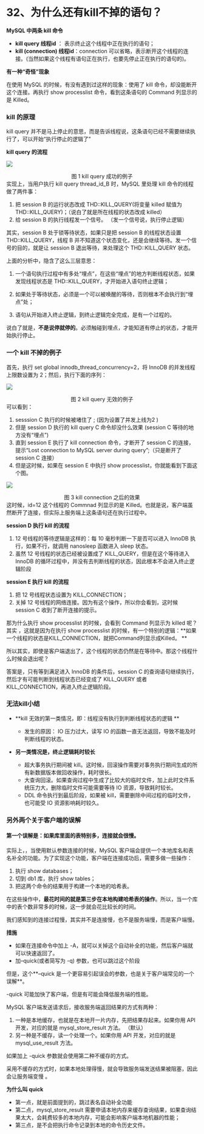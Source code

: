 # 32、为什么还有kill不掉的语句？

**MySQL 中两条 kill 命令**

- **kill query 线程id** ： 表示终止这个线程中正在执行的语句；
- **kill (connection) 线程id**：connection 可以省略，表示断开这个线程的连接。(当然如果这个线程有语句正在执行，也要先停止正在执行的语句的)。

**有一种“奇怪”现象**

在使用 MySQL 的时候，有没有遇到过这样的现象：使用了 kill 命令，却没能断开这个连接。再执行 show processlist 命令，看到这条语句的 Command 列显示的是 Killed。

### kill 的原理

kill query 并不是马上停止的意思，而是告诉线程说，这条语句已经不需要继续执行了，可以开始“执行停止的逻辑了”

**kill query  的流程**

![](https://raw.githubusercontent.com/dddygin/image-storage/main/blog/image/database/mysql/mysql45/mysql45-32-01.png)

<center>图 1 kill query 成功的例子</center>
实现上，当用户执行 kill query thread_id_B 时，MySQL 里处理 kill 命令的线程做了两件事： 

1. 把 session B 的运行状态改成 THD::KILL_QUERY(将变量 killed 赋值为 THD::KILL_QUERY)；（说白了就是所在线程的状态改成 killed）
2.  给 session B 的执行线程发一个信号。  （发一个信号说，执行停止逻辑）

其实，session B 处于锁等待状态，如果只是把 session B 的线程状态设置 THD::KILL_QUERY，线程 B 并不知道这个状态变化，还是会继续等待。发一个信号的目的，就是让 session B 退出等待，来处理这个 THD::KILL_QUERY 状态。

 上面的分析中，隐含了这么三层意思： 

1. 一个语句执行过程中有多处“埋点”，在这些“埋点”的地方判断线程状态，如果发现线程状态是 THD::KILL_QUERY，才开始进入语句终止逻辑；

2. 如果处于等待状态，必须是一个可以被唤醒的等待，否则根本不会执行到“埋点”处；

3. 语句从开始进入终止逻辑，到终止逻辑完全完成，是有一个过程的。

说白了就是，**不是说停就停的**。必须触碰到埋点，才能知道有停止的状态，才能开始执行停止。

 ###  一个 kill 不掉的例子 

首先，执行 set global innodb_thread_concurrency=2，将 InnoDB 的并发线程上限数设置为 2；然后，执行下面的序列：

![](https://raw.githubusercontent.com/dddygin/image-storage/main/blog/image/database/mysql/mysql45/mysql45-32-02.png)

<center> 图 2 kill query 无效的例子 </center>
 可以看到： 

1. sesssion C 执行的时候被堵住了 ; (因为设置了并发上线为2 )
2. 但是 session D 执行的 kill query C 命令却没什么效果 (session C 等待的地方没有“埋点”)
3.  直到 session E 执行了 kill connection 命令，才断开了 session C 的连接，提示“Lost connection to MySQL server during query”;（只是断开了 session C 连接）
4.  但是这时候，如果在 session E 中执行 show processlist，你就能看到下面这个图。 

![](https://raw.githubusercontent.com/dddygin/image-storage/main/blog/image/database/mysql/mysql45/mysql45-32-03.png)

<center> 图 3 kill connection 之后的效果 </center>
这时候，id=12 这个线程的 Commnad 列显示的是 Killed。也就是说，客户端虽然断开了连接，但实际上服务端上这条语句还在执行过程中。

**session D 执行 kill 的流程**

1. 12 号线程的等待逻辑是这样的：每 10 毫秒判断一下是否可以进入 InnoDB 执行，如果不行，就调用 nanosleep 函数进入 sleep 状态。 
2. 虽然 12 号线程的状态已经被设置成了 KILL_QUERY，但是在这个等待进入 InnoDB 的循环过程中，并没有去判断线程的状态，因此根本不会进入终止逻辑阶段

**session E 执行 kill 的流程**

1. 把 12 号线程状态设置为 KILL_CONNECTION；
2. 关掉 12 号线程的网络连接。因为有这个操作，所以你会看到，这时候 session C 收到了断开连接的提示。

那为什么执行 show processlist 的时候，会看到 Command 列显示为 killed 呢？ 其实 ，这就是因为在执行 show processlist 的时候，有一个特别的逻辑：**如果一个线程的状态是KILL_CONNECTION，就把Command列显示成Killed。 **

所以其实，即使是客户端退出了，这个线程的状态仍然是在等待中。那这个线程什么时候会退出呢？

答案是，只有等到满足进入 InnoDB 的条件后，session C 的查询语句继续执行，然后才有可能判断到线程状态已经变成了 KILL_QUERY 或者 KILL_CONNECTION，再进入终止逻辑阶段。

### 无法kill小结

- **kill 无效的第一类情况，即：线程没有执行到判断线程状态的逻辑 **

  - 发生的原因： IO 压力过大，读写 IO 的函数一直无法返回，导致不能及时判断线程的状态。 
  
- **另一类情况是，终止逻辑耗时较长**

  -  超大事务执行期间被 kill。这时候，回滚操作需要对事务执行期间生成的所有新数据版本做回收操作，耗时很长。 
  - 大查询回滚。如果查询过程中生成了比较大的临时文件，加上此时文件系统压力大，删除临时文件可能需要等待 IO 资源，导致耗时较长。
  -  DDL 命令执行到最后阶段，如果被 kill，需要删除中间过程的临时文件，也可能受 IO 资源影响耗时较久。 

###  另外两个关于客户端的误解 

#### 第一个误解是：如果库里面的表特别多，连接就会很慢。

实际上，，当使用默认参数连接的时候，MySQL 客户端会提供一个本地库名和表名补全的功能。为了实现这个功能，客户端在连接成功后，需要多做一些操作：

1.  执行 show databases； 
2.  切到 db1 库，执行 show tables； 
3.  把这两个命令的结果用于构建一个本地的哈希表。 

在这些操作中，**最花时间的就是第三步在本地构建哈希表的操作**。所以，当一个库中的表个数非常多的时候，这一步就会花比较长的时间。

我们感知到的连接过程慢，其实并不是连接慢，也不是服务端慢，而是客户端慢。 

**措施**

- 如果在连接命令中加上 -A，就可以关掉这个自动补全的功能，然后客户端就可以快速返回了。
- 加–quick(或者简写为 -q) 参数，也可以跳过这个阶段

但是，这个**–quick 是一个更容易引起误会的参数，也是关于客户端常见的一个误解**。

-quick 可能加快了客户端，但是有可能会降低服务端的性能。

MySQL 客户端发送请求后，接收服务端返回结果的方式有两种： 

1.  一种是本地缓存，也就是在本地开一片内存，先把结果存起来。如果你用 API 开发，对应的就是 mysql_store_result 方法。 （默认）
2. 另一种是不缓存，读一个处理一个。如果你用 API 开发，对应的就是 mysql_use_result 方法。

如果加上 -quick 参数就会使用第二种不缓存的方式。

采用不缓存的方式时，如果本地处理得慢，就会导致服务端发送结果被阻塞，因此会让服务端变慢 。

**为什么叫 quick**

- 第一点，就是前面提到的，跳过表名自动补全功能
- 第二点，mysql_store_result 需要申请本地内存来缓存查询结果，如果查询结果太大，会耗费较多的本地内存，可能会影响客户端本地机器的性能；
- 第三点，是不会把执行命令记录到本地的命令历史文件。
